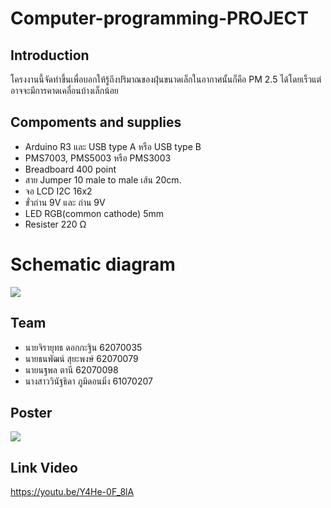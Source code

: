 # Computer-programming-PROJECT

## Introduction ##
  โครงงานนี้จัดทำขึ้นเพื่อบอกให้รู้ถึงปริมาณของฝุ่นขนาดเล็กในอากาศนั้นก็คือ PM 2.5 ได้โดยเร็วแต่อาจจะมีการคาดเคลื่อนบ้างเล็กน้อย
  
## Compoments and supplies ##
  * Arduino R3 และ USB type A หรือ USB type B
  * PMS7003, PMS5003 หรือ PMS3003
  * Breadboard 400 point
  * สาย Jumper 10 male to male เส้น 20cm.
  * จอ LCD I2C 16x2
  * ขั่วถ่าน 9V และ ถ่าน 9V
  * LED RGB(common cathode) 5mm
  * Resister 220 Ω
# Schematic diagram
![](image/howtoconnect.png)
## Team ##
  * นายจิรายุทธ ดอกกะฐิน 62070035
  * นายธนพัฒน์ สุยะพงษ์ 62070079
  * นายนฐพล ตานี 62070098
  * นางสาววินัฐธิดา ภูมิดอนมิ่ง 61070207
## Poster ##
![](image/poster-1.jpg)
## Link Video ##
https://youtu.be/Y4He-0F_8lA
